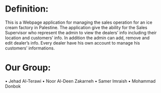 # Definition:
This is a Webpage application for managing the sales operation for an ice cream factory in Palestine.
The application give the ability for the Sales Supervisor who represent the admin to view the dealers’ info including their location and customers’ info.
In addition the admin can add, remove and edit dealer’s info.
Every dealer have his own account to manage his customers’ informations.

# Our Group:
•	Jehad Al-Terawi
•	Noor Al-Deen Zakarneh
•	Samer Imraish
•	Mohammad Donbok

